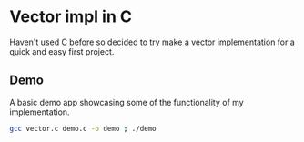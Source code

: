 # Vector impl in C

Haven't used C before so decided to try make a vector implementation for a quick and easy first project.

## Demo

A basic demo app showcasing some of the functionality of my implementation.

```sh
gcc vector.c demo.c -o demo ; ./demo
```
